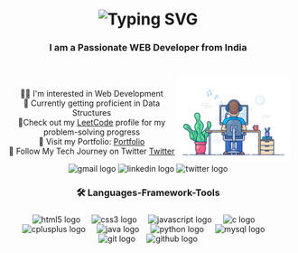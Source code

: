 <h1 align="center"> 
  <img src="https://readme-typing-svg.herokuapp.com?font=Fira+Code&size=30&pause=2000&color=00FF00&center=true&vCenter=true&width=435&lines=Hi%2C+I'm+Kaustav+Gupta" alt="Typing SVG">
</h1>



###

<h3 align="center">I am a Passionate WEB Developer from India</h3>

###

<br clear="both">

<img align="right" height="150" src="https://raw.githubusercontent.com/jsuarezruiz/jsuarezruiz/master/images/coding.gif"  />

###

<p align="center">👨‍💻 I'm interested in Web Development<br>🌱 Currently getting proficient in Data Structures<br>🌟Check out my   <a href="https://leetcode.com/yourleetcodehandle" target="_blank"> LeetCode</a> profile for my problem-solving progress <br> 💬 Visit my Portfolio: <a href="https://portfolio-kaustavgupta.vercel.app/" target="_blank">Portfolio</a> <br>📝 Follow My Tech Journey on Twitter <a href="https://twitter.com/yourtwitterhandle" target="_blank">Twitter</a>
</p>


<div align="center">
  <img src="https://img.shields.io/static/v1?message=Gmail&logo=gmail&label=&color=D14836&logoColor=white&labelColor=&style=flat" height="25" alt="gmail logo"  />
  <img src="https://img.shields.io/static/v1?message=LinkedIn&logo=linkedin&label=&color=0077B5&logoColor=white&labelColor=&style=flat" height="25" alt="linkedin logo"  />
  <img src="https://img.shields.io/static/v1?message=Twitter&logo=twitter&label=&color=1DA1F2&logoColor=white&labelColor=&style=flat" height="25" alt="twitter logo"  />
</div>



<h3 align="center">🛠 Languages-Framework-Tools</h3>

###

<div align="center">
  <img src="https://cdn.jsdelivr.net/gh/devicons/devicon/icons/html5/html5-original.svg" height="40" alt="html5 logo"  />
  <img width="12" />
  <img src="https://cdn.jsdelivr.net/gh/devicons/devicon/icons/css3/css3-original.svg" height="40" alt="css3 logo"  />
  <img width="12" />
  <img src="https://cdn.jsdelivr.net/gh/devicons/devicon/icons/javascript/javascript-original.svg" height="40" alt="javascript logo"  />
  <img width="12" />
  <img src="https://cdn.jsdelivr.net/gh/devicons/devicon/icons/c/c-original.svg" height="40" alt="c logo"  />
  <img width="12" />
  <img src="https://cdn.jsdelivr.net/gh/devicons/devicon/icons/cplusplus/cplusplus-original.svg" height="40" alt="cplusplus logo"  />
  <img width="12" />
  <img src="https://cdn.jsdelivr.net/gh/devicons/devicon/icons/java/java-original.svg" height="40" alt="java logo"  />
  <img width="12" />
  <img src="https://cdn.jsdelivr.net/gh/devicons/devicon/icons/python/python-original.svg" height="40" alt="python logo"  />
  <img width="12" />
  <img src="https://cdn.jsdelivr.net/gh/devicons/devicon/icons/mysql/mysql-original.svg" height="40" alt="mysql logo"  />
  <img width="12" />
  <img src="https://cdn.jsdelivr.net/gh/devicons/devicon/icons/git/git-original.svg" height="40" alt="git logo"  />
  <img width="12" />
  <img src="https://cdn.jsdelivr.net/gh/devicons/devicon/icons/github/github-original.svg" height="40" alt="github logo"  />
</div>

###

<div align="left">
</div>

###
